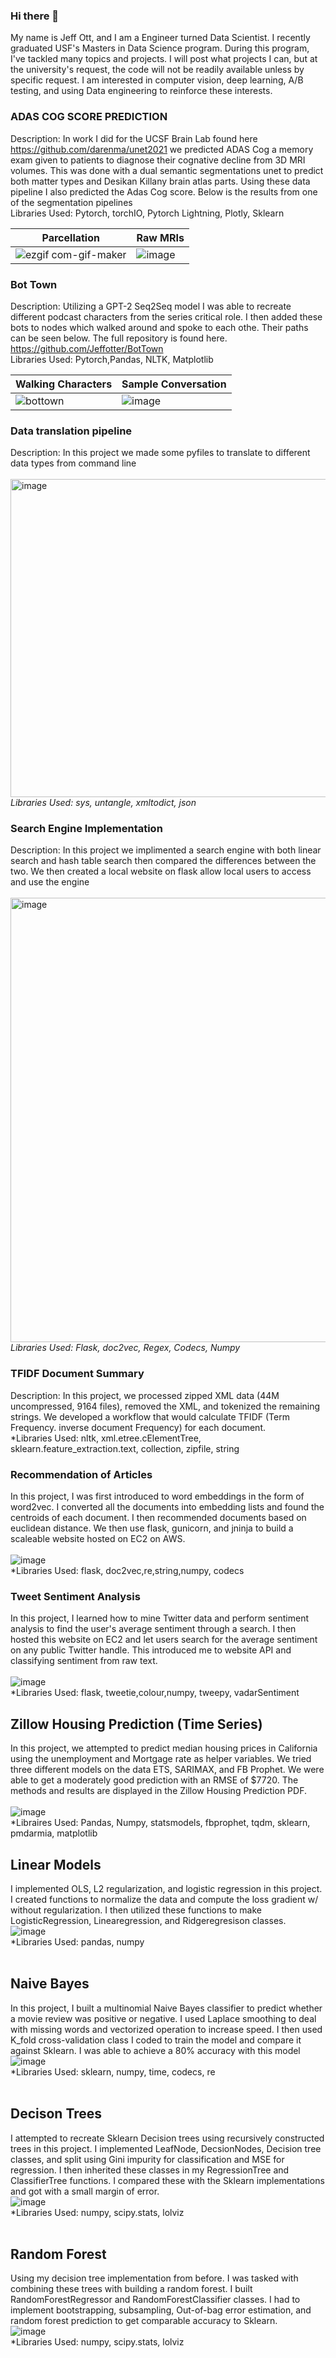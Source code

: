### Hi there 👋

My name is Jeff Ott, and I am a Engineer turned Data Scientist. I recently graduated USF's Masters in Data Science program. During this program, I've tackled many topics and projects. I will post what projects I can, but at the university's request, the code will not be readily available unless by specific request. I am interested in computer vision, deep learning, A/B testing, and using Data engineering to reinforce these interests.



### ADAS COG SCORE PREDICTION  <br>
Description: In work I did for the UCSF Brain Lab found here https://github.com/darenma/unet2021 we predicted ADAS Cog a memory exam given to patients to diagnose their cognative decline from 3D MRI volumes. This was done with a dual semantic segmentations unet to predict both matter types and Desikan Killany brain atlas parts. Using these data pipeline I also predicted the Adas Cog score. Below is the results from one of the segmentation pipelines <br>
Libraries Used: Pytorch, torchIO, Pytorch Lightning, Plotly, Sklearn <br>

| Parcellation | Raw MRIs
| ------------- | ------------- |
![ezgif com-gif-maker](https://user-images.githubusercontent.com/60712345/178179031-78fb6273-284e-4cc3-8ada-b003c02bdfe0.gif) | ![image](https://user-images.githubusercontent.com/60712345/178181131-31c59e98-18f3-4f42-9ac6-425507efd86b.png)



### Bot Town <br>
Description: Utilizing a GPT-2 Seq2Seq model I was able to recreate different podcast characters from the series critical role. I then added these bots to nodes which walked around and spoke to each othe. Their paths can be seen below. The full repository is found here. https://github.com/Jeffotter/BotTown <br>
Libraries Used: Pytorch,Pandas, NLTK, Matplotlib <br>


| Walking Characters | Sample Conversation 
| ------------- | ------------- |
![bottown](https://user-images.githubusercontent.com/60712345/178180541-74824dd1-03f7-4703-8be2-bed4aab27bdb.gif) | ![image](https://user-images.githubusercontent.com/60712345/178180660-5a0b65e4-8862-49b8-877d-261a7ca744e9.png)





### Data translation pipeline  <br>
Description: In this project we made some pyfiles to translate to different data types from command line <br><br>
<img width="509" alt="image" src="https://user-images.githubusercontent.com/60712345/161851380-3bef0ea3-8560-46c0-b48f-fc1c0e26d7c7.png"> <br>
*Libraries Used: sys, untangle, xmltodict, json*

### Search Engine Implementation <br>
Description: In this project we implimented a search engine with both linear search and hash table search then compared the differences between the two. We then created a local website on flask allow local users to access and use the engine <br><br>
<img width="711" alt="image" src="https://user-images.githubusercontent.com/60712345/161855175-0be40807-edf6-4241-8148-9d1938792bb5.png"><br>
*Libraries Used: Flask, doc2vec, Regex, Codecs, Numpy*

### TFIDF Document Summary <br>
Description: In this project, we processed zipped XML data (44M uncompressed, 9164 files), removed the XML, and tokenized the remaining strings. We developed a workflow that would calculate TFIDF (Term Frequency. inverse document Frequency) for each document. <br>
*Libraries Used: nltk, xml.etree.cElementTree, sklearn.feature_extraction.text, collection, zipfile, string

### Recommendation of Articles <br>
In this project, I was first introduced to word embeddings in the form of word2vec. I converted all the documents into embedding lists and found the centroids of each document. I then recommended documents based on euclidean distance. We then use flask, gunicorn, and jninja to build a scaleable website hosted on EC2 on AWS.<br><br>
![image](https://user-images.githubusercontent.com/60712345/163700421-ac099934-f0f7-4739-b00e-57118db89d7f.png)<br>
*Libraries Used: flask, doc2vec,re,string,numpy, codecs <br>

### Tweet Sentiment Analysis <br>
In this project, I learned how to mine Twitter data and perform sentiment analysis to find the user's average sentiment through a search. I then hosted this website on EC2 and let users search for the average sentiment on any public Twitter handle. This introduced me to website API and classifying sentiment from raw text. <br><br>
![image](https://user-images.githubusercontent.com/60712345/163700854-d423e284-d7e2-42c7-8ce4-e2bb6859aff0.png)<br>
*Libraries Used: flask, tweetie,colour,numpy, tweepy, vadarSentiment <br>


## Zillow Housing Prediction (Time Series) <br>
In this project, we attempted to predict median housing prices in California using the unemployment and Mortgage rate as helper variables. We tried three different models on the data ETS, SARIMAX, and FB Prophet. We were able to get a moderately good prediction with an RMSE of $7720. The methods and results are displayed in the Zillow Housing Prediction PDF. <br><br>
![image](https://user-images.githubusercontent.com/60712345/163701462-0f53bbfc-664f-4f2e-bc1e-146c0ba06792.png)<br>
*Libraires Used: Pandas, Numpy, statsmodels, fbprophet, tqdm, sklearn, pmdarmia, matplotlib

## Linear Models <br>
I implemented OLS, L2 regularization, and logistic regression in this project. I created functions to normalize the data and compute the loss gradient w/ without regularization. I then utilized these functions to make LogisticRegression, Linearegression, and Ridgeregresison classes.<br>
![image](https://user-images.githubusercontent.com/60712345/163701679-685d81f0-cbc2-4a39-aaf9-a4931e2dc267.png)<br>
*Libraries Used: pandas, numpy <br><br>

## Naive Bayes<br>
In this project, I built a multinomial Naive Bayes classifier to predict whether a movie review was positive or negative. I used Laplace smoothing to deal with missing words and vectorized operation to increase speed. I then used K_fold cross-validation class I coded to train the model and compare it against Sklearn. I was able to achieve a 80% accuracy with this model <br>
![image](https://user-images.githubusercontent.com/60712345/163702511-6f5f6740-3063-40fa-9de2-6169b8765109.png)<br>
*Libraries Used: sklearn, numpy, time, codecs, re <br><br>

## Decison Trees<br>
I attempted to recreate Sklearn Decision trees using recursively constructed trees in this project. I implemented LeafNode, DecsionNodes, Decision tree classes, and split using Gini impurity for classification and MSE for regression. I then inherited these classes in my RegressionTree and ClassifierTree functions. I compared these with the Sklearn implementations and got with a small margin of error. <br>
![image](https://user-images.githubusercontent.com/60712345/163702913-a9f92d76-3627-4832-bc5e-f7494939fb56.png)<br>
*Libraries Used: numpy, scipy.stats, lolviz <br><br>

## Random Forest<br>
Using my decision tree implementation from before. I was tasked with combining these trees with building a random forest. I built  RandomForestRegressor and RandomForestClassifier classes. I had to implement bootstrapping, subsampling, Out-of-bag error estimation, and random forest prediction to get comparable accuracy to Sklearn.<br>
![image](https://user-images.githubusercontent.com/60712345/163703319-bb065869-65d4-4513-86ad-1f919d78ac83.png)<br>
*Libraries Used: numpy, scipy.stats, lolviz <br><br>


<!-- ## OO hash table implimentation <br> 
In this 
Libraries Used:

## Clustering <br>
Libraries Used:

## Feature Importance <br>
Libraries Used:

## Multi Class Logistic Regression Implementation <br>
Libraries Used:

## Feature Engineering <br>
Libraries Used:

## ML Metric Understanding <br>
Libraries Used:

## A/B Testing hypothetical UI optimization problem inspired by Netflix <br>
Libraries Used:

## Gradient Boosted Neural Networks -->
